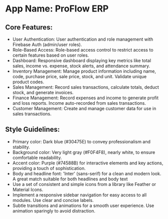 # **App Name**: ProFlow ERP

## Core Features:

- User Authentication: User authentication and role management with Firebase Auth (admin/user roles).
- Role-Based Access: Role-based access control to restrict access to certain features based on user roles.
- Dashboard: Responsive dashboard displaying key metrics like total sales, income vs. expense, stock alerts, and attendance summary.
- Inventory Management: Manage product information including name, code, purchase price, sale price, stock, and unit. Validate unique product codes.
- Sales Management: Record sales transactions, calculate totals, deduct stock, and generate invoices.
- Finance Management: Record expenses and income to generate profit and loss reports.  Income auto-recorded from sales transactions.
- Customer Management: Create and manage customer data for use in sales transactions.

## Style Guidelines:

- Primary color: Dark blue (#30475E) to convey professionalism and stability.
- Background color: Very light gray (#F0F4F8), nearly white, to ensure comfortable readability.
- Accent color: Purple (#74588B) for interactive elements and key actions, providing a touch of sophistication.
- Body and headline font: 'Inter' (sans-serif) for a clean and modern look. A great match suitable for both headlines and body text
- Use a set of consistent and simple icons from a library like Feather or Material Icons.
- Implement a responsive sidebar navigation for easy access to all modules. Use clear and concise labels.
- Subtle transitions and animations for a smooth user experience. Use animation sparingly to avoid distraction.